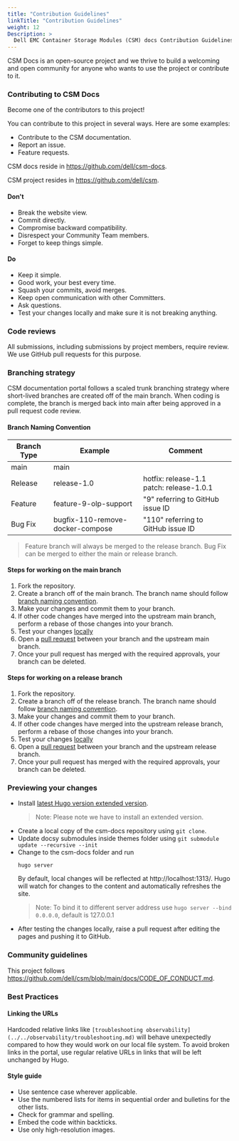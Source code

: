 ```yaml
---
title: "Contribution Guidelines"
linkTitle: "Contribution Guidelines"
weight: 12
Description: >
  Dell EMC Container Storage Modules (CSM) docs Contribution Guidelines
---
```



CSM Docs is an open-source project and we thrive to build a welcoming and open community for anyone who wants to use the project or contribute to it.

### Contributing to CSM Docs

Become one of the contributors to this project! 

You can contribute to this project in several ways. Here are some examples:

* Contribute to the CSM documentation.
* Report an issue.
* Feature requests.

CSM docs reside in <https://github.com/dell/csm-docs>. 

CSM project resides in <https://github.com/dell/csm>.

#### Don't

* Break the website view.
* Commit directly.
* Compromise backward compatibility.
* Disrespect your Community Team members. 
* Forget to keep things simple.

#### Do

* Keep it simple.
* Good work, your best every time.
* Squash your commits, avoid merges.
* Keep open communication with other Committers.
* Ask questions.
* Test your changes locally and make sure it is not breaking anything.

### Code reviews

All submissions, including submissions by project members, require review. 
We use GitHub pull requests for this purpose. 

### Branching strategy

CSM documentation portal follows a scaled trunk branching strategy where short-lived branches are created off of the main branch. When coding is complete, the branch is merged back into main after being approved in a pull request code review.

#### Branch Naming Convention

|  Branch Type |  Example                          |  Comment                                  |
|--------------|-----------------------------------|-------------------------------------------|
|  main        |  main                             |                                           |
|  Release     |  release-1.0                      |  hotfix: release-1.1 patch: release-1.0.1 |
|  Feature     |  feature-9-olp-support            |  "9" referring to GitHub issue ID         |
|  Bug Fix     |  bugfix-110-remove-docker-compose |  "110" referring to GitHub issue ID       |

> Feature branch will always be merged to the release branch. Bug Fix can be merged to either the main or release branch.

#### Steps for working on the main branch

1. Fork the repository.
2. Create a branch off of the main branch. The branch name should follow [branch naming convention](#branch-naming-convention).
3. Make your changes and commit them to your branch.
4. If other code changes have merged into the upstream main branch, perform a rebase of those changes into your branch.
5. Test your changes [locally](#previewing-your-changes)
6. Open a [pull request](https://github.com/dell/csm-docs/pulls) between your branch and the upstream main branch.
7. Once your pull request has merged with the required approvals, your branch can be deleted.

#### Steps for working on a release branch

1. Fork the repository.
2. Create a branch off of the release branch. The branch name should follow [branch naming convention](#branch-naming-convention).
3. Make your changes and commit them to your branch.
4. If other code changes have merged into the upstream release branch, perform a rebase of those changes into your branch.
5. Test your changes [locally](#previewing-your-changes)
6. Open a [pull request](https://github.com/dell/csm-docs/pulls) between your branch and the upstream release branch.
7. Once your pull request has merged with the required approvals, your branch can be deleted.

### Previewing your changes
- Install [latest Hugo version extended version](https://github.com/gohugoio/hugo/releases). 
    > Note: Please note we have to install an extended version.
- Create a local copy of the csm-docs repository using `git clone`. 
- Update docsy submodules inside themes folder using `git submodule update --recursive --init`
- Change to the csm-docs folder and run 
    ```
    hugo server 
    ```    
    By default, local changes will be reflected at http://localhost:1313/. Hugo will watch for changes to the content and automatically refreshes the site.
  > Note: To bind it to different server address use `hugo server --bind 0.0.0.0`, default is 127.0.0.1
- After testing the changes locally, raise a pull request after editing the pages and pushing it to GitHub. 

### Community guidelines

This project follows https://github.com/dell/csm/blob/main/docs/CODE_OF_CONDUCT.md.

### Best Practices

#### Linking the URLs

Hardcoded relative links like `[troubleshooting observability](../../observability/troubleshooting.md)` will behave unexpectedly compared to how they would work on our local file system. 
To avoid broken links in the portal, use regular relative URLs in links that will be left unchanged by Hugo.

#### Style guide

- Use sentence case wherever applicable.
- Use the numbered lists for items in sequential order and bulletins for the other lists.
- Check for grammar and spelling.
- Embed the code within backticks. 
- Use only high-resolution images.

